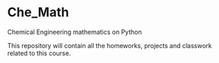 # Che_Math
Chemical Engineering mathematics on Python

This repository will contain all the homeworks, projects and classwork related to this course.

